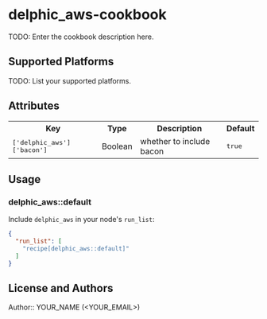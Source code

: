 # delphic_aws-cookbook

TODO: Enter the cookbook description here.

## Supported Platforms

TODO: List your supported platforms.

## Attributes

<table>
  <tr>
    <th>Key</th>
    <th>Type</th>
    <th>Description</th>
    <th>Default</th>
  </tr>
  <tr>
    <td><tt>['delphic_aws']['bacon']</tt></td>
    <td>Boolean</td>
    <td>whether to include bacon</td>
    <td><tt>true</tt></td>
  </tr>
</table>

## Usage

### delphic_aws::default

Include `delphic_aws` in your node's `run_list`:

```json
{
  "run_list": [
    "recipe[delphic_aws::default]"
  ]
}
```

## License and Authors

Author:: YOUR_NAME (<YOUR_EMAIL>)
